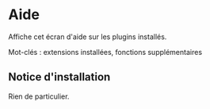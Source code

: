 Aide
====

Affiche cet écran d'aide sur les plugins installés.

Mot-clés : extensions installées, fonctions supplémentaires

Notice d'installation
---------------------

Rien de particulier.